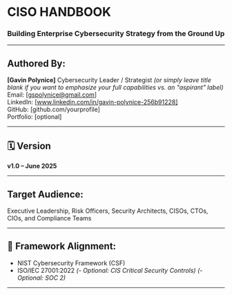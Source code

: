 # CISO HANDBOOK

### Building Enterprise Cybersecurity Strategy from the Ground Up

---

##  Authored By:
**[Gavin Polynice]** Cybersecurity Leader / Strategist  *(or simply leave title blank if you want to emphasize your full capabilities vs. an "aspirant" label)*
Email: [gspolynice@gmail.com]  
LinkedIn: [www.linkedin.com/in/gavin-polynice-256b91228]  
GitHub: [github.com/yourprofile]  
Portfolio: [optional]

---

## 🗓️ Version
**v1.0 – June 2025**

---

##  Target Audience:
Executive Leadership, Risk Officers, Security Architects, CISOs, CTOs, CIOs, and Compliance Teams

---

## 🧭 Framework Alignment:
- NIST Cybersecurity Framework (CSF)
- ISO/IEC 27001:2022
*(- Optional: CIS Critical Security Controls)*
*(- Optional: SOC 2)*

---
